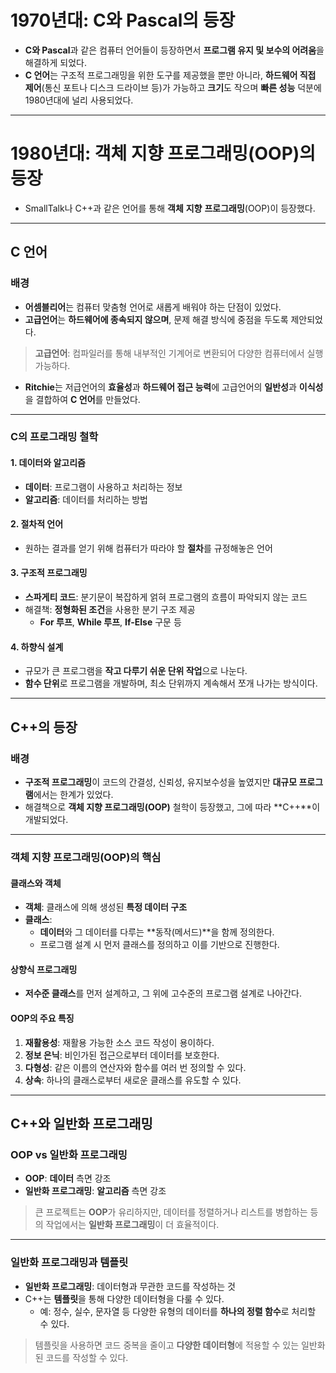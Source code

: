# 1970년대: C와 Pascal의 등장  
- **C와 Pascal**과 같은 컴퓨터 언어들이 등장하면서 **프로그램 유지 및 보수의 어려움**을 해결하게 되었다.  
- **C 언어**는 구조적 프로그래밍을 위한 도구를 제공했을 뿐만 아니라, **하드웨어 직접 제어**(통신 포트나 디스크 드라이브 등)가 가능하고 **크기**도 작으며 **빠른 성능** 덕분에 1980년대에 널리 사용되었다.  

---

# 1980년대: 객체 지향 프로그래밍(OOP)의 등장  
- SmallTalk나 C++과 같은 언어를 통해 **객체** **지향** **프로그래밍**(OOP)이 등장했다.  

---

## C 언어  

### 배경  
- **어셈블리어**는 컴퓨터 맞춤형 언어로 새롭게 배워야 하는 단점이 있었다.  
- **고급언어**는 **하드웨어에 종속되지 않으며**, 문제 해결 방식에 중점을 두도록 제안되었다.  

> **고급언어**: 컴파일러를 통해 내부적인 기계어로 변환되어 다양한 컴퓨터에서 실행 가능하다.

- **Ritchie**는 저급언어의 **효율성**과 **하드웨어 접근 능력**에 고급언어의 **일반성**과 **이식성**을 결합하여 **C 언어**를 만들었다.  

---

### C의 프로그래밍 철학  

#### 1. 데이터와 알고리즘  
- **데이터**: 프로그램이 사용하고 처리하는 정보  
- **알고리즘**: 데이터를 처리하는 방법  

#### 2. 절차적 언어  
- 원하는 결과를 얻기 위해 컴퓨터가 따라야 할 **절차**를 규정해놓은 언어  

#### 3. 구조적 프로그래밍  
- **스파게티 코드**: 분기문이 복잡하게 얽혀 프로그램의 흐름이 파악되지 않는 코드  
- 해결책: **정형화된 조건**을 사용한 분기 구조 제공  
  - **For 루프**, **While 루프**, **If-Else** 구문 등  

#### 4. 하향식 설계  
- 규모가 큰 프로그램을 **작고 다루기 쉬운 단위 작업**으로 나눈다.  
- **함수 단위**로 프로그램을 개발하며, 최소 단위까지 계속해서 쪼개 나가는 방식이다.  

---

## C++의 등장  

### 배경  
- **구조적 프로그래밍**이 코드의 간결성, 신뢰성, 유지보수성을 높였지만 **대규모 프로그램**에서는 한계가 있었다.  
- 해결책으로 **객체 지향 프로그래밍(OOP)** 철학이 등장했고, 그에 따라 **C++**이 개발되었다.  

---

### 객체 지향 프로그래밍(OOP)의 핵심  

#### 클래스와 객체  
- **객체**: 클래스에 의해 생성된 **특정 데이터 구조**  
- **클래스**:  
  - **데이터**와 그 데이터를 다루는 **동작(메서드)**을 함께 정의한다.  
  - 프로그램 설계 시 먼저 클래스를 정의하고 이를 기반으로 진행한다.  

#### 상향식 프로그래밍  
- **저수준 클래스**를 먼저 설계하고, 그 위에 고수준의 프로그램 설계로 나아간다.  

#### OOP의 주요 특징  
1. **재활용성**: 재활용 가능한 소스 코드 작성이 용이하다.  
2. **정보 은닉**: 비인가된 접근으로부터 데이터를 보호한다.  
3. **다형성**: 같은 이름의 연산자와 함수를 여러 번 정의할 수 있다.  
4. **상속**: 하나의 클래스로부터 새로운 클래스를 유도할 수 있다.  

---

## C++와 일반화 프로그래밍  

### OOP vs 일반화 프로그래밍  
- **OOP**: **데이터** 측면 강조  
- **일반화 프로그래밍**: **알고리즘** 측면 강조  

> 큰 프로젝트는 **OOP**가 유리하지만, 데이터를 정렬하거나 리스트를 병합하는 등의 작업에서는 **일반화 프로그래밍**이 더 효율적이다.  

---

### 일반화 프로그래밍과 템플릿  
- **일반화 프로그래밍**: 데이터형과 무관한 코드를 작성하는 것  
- C++는 **템플릿**을 통해 다양한 데이터형을 다룰 수 있다.  
  - 예: 정수, 실수, 문자열 등 다양한 유형의 데이터를 **하나의 정렬 함수**로 처리할 수 있다.  

> 템플릿을 사용하면 코드 중복을 줄이고 **다양한 데이터형**에 적용할 수 있는 일반화된 코드를 작성할 수 있다.  
